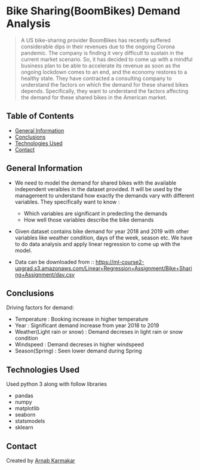 # Bike Sharing(BoomBikes) Demand Analysis 
> A US bike-sharing provider BoomBikes has recently suffered considerable dips in their revenues due to the ongoing Corona pandemic. The company is finding it very difficult to sustain in the current market scenario. So, it has decided to come up with a mindful business plan to be able to accelerate its revenue as soon as the ongoing lockdown comes to an end, and the economy restores to a healthy state. They have contracted a consulting company to understand the factors on which the demand for these shared bikes depends. Specifically, they want to understand the factors affecting the demand for these shared bikes in the American market.

## Table of Contents
* [General Information](#general-information)
* [Conclusions](#conclusions)
* [Technologies Used](#technologies-used)
* [Contact](#contact)

<!-- You can include any other section that is pertinent to your problem -->

## General Information
- We need to model the demand for shared bikes with the available independent veraibles in the dataset provided. It will be used by the management to understand how exactly the demands vary with different variables. They specifically want to know :
    - Which variables are significant in predecting the demands
    - How well those variables describe the bike demands

- Given dataset contains bike demand for year 2018 and 2019 with other variables like weather condition, days of the week, season etc. We have to do data analysis and apply linear regression to come up with the model.
- Data can be downloaded from :: https://ml-course2-upgrad.s3.amazonaws.com/Linear+Regression+Assignment/Bike+Sharing+Assignment/day.csv

<!-- You don't have to answer all the questions - just the ones relevant to your project. -->

## Conclusions
Driving factors for demand:
- Temperature : Booking increase in higher temperature
- Year : Significant demand increase from year 2018 to 2019
- Weather(Light rain or snow) : Demand decreses in light rain or snow condition
- Windspeed : Demand decreses in higher windspeed
- Season(Spring) : Seen lower demand during Spring

<!-- You don't have to answer all the questions - just the ones relevant to your project. -->

## Technologies Used
Used python 3 along with follow libraries
- pandas
- numpy
- matplotlib
- seaborn
- statsmodels
- sklearn

<!-- As the libraries versions keep on changing, it is recommended to mention the version of library used in this project -->

## Contact
Created by [Arnab Karmakar](https://github.com/arnabkarmakar2008)


<!-- Optional -->
<!-- ## License -->
<!-- This project is open source and available under the [... License](). -->

<!-- You don't have to include all sections - just the one's relevant to your project -->
